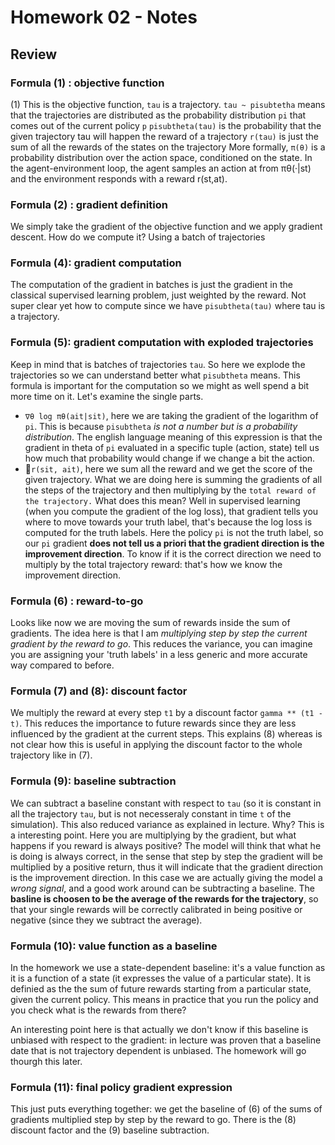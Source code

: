 # Homework 02 - Notes

## Review 

### Formula (1) : objective function

(1) This is the objective function, `tau` is a trajectory.
`tau ~ pisubtetha` means that the trajectories are distributed as the probability distribution `pi` that comes out of the current policy `p`
`pisubtheta(tau)` is the probability that the given trajectory tau will happen
the reward of a trajectory `r(tau)` is just the sum of all the rewards of the states on the trajectory
More formally, `π(θ)` is a probability distribution over the action space, conditioned on the state. 
In the agent-environment loop, the agent samples an action at from πθ(·|st) and the environment responds with a reward r(st,at).

### Formula (2) : gradient definition

We simply take the gradient of the objective function and we apply gradient descent.
How do we compute it? Using a batch of trajectories

### Formula (4): gradient computation

The computation of the gradient in batches is just the gradient in the classical supervised learning problem, just weighted by the reward.
Not super clear yet how to compute since we have `pisubtheta(tau)` where tau is a trajectory. 

### Formula (5): gradient computation with exploded trajectories

Keep in mind that is batches of trajectories `tau`. So here we explode the trajectories so we can understand better what `pisubtheta` means.
This formula is important for the computation so we might as well spend a bit more time on it. Let's examine the single parts.
 - `∇θ log πθ(ait|sit)`, here we are taking the gradient of the logarithm of `pi`. This is because `pisubtheta` *is not a number but is a probability distribution*. The english language meaning of this expression is that the gradient in theta of `pi` evaluated in a specific tuple (action, state) tell us how much that probability would change if we change a bit the action.
- 􏰇`r(sit, ait)`, here we sum all the reward and we get the score of the given trajectory.
What we are doing here is summing the gradients of all the steps of the trajectory and then multiplying by the `total reward of the trajectory.`
What does this mean? Well in supervised learning (when you compute the gradient of the log loss), that gradient tells you where to move towards your truth label, that's because the log loss is computed for the truth labels. Here the policy `pi` is not the truth label, so our `pi` gradient **does not tell us a priori that the gradient direction is the improvement direction**. To know if it is the correct direction we need to multiply by the total trajectory reward: that's how we know the improvement direction.

### Formula (6) : reward-to-go

Looks like now we are moving the sum of rewards inside the sum of gradients. The idea here is that I am *multiplying step by step the current gradient by the reward to go*.
This reduces the variance, you can imagine you are assigning your 'truth labels' in a less generic and more accurate way compared to before.

### Formula (7) and (8): discount factor

We multiply the reward at every step `t1` by a discount factor `gamma ** (t1 - t)`. This reduces the importance to future rewards since they are less influenced by the gradient at the current steps. This explains (8) whereas is not clear how this is useful in applying the discount factor to the whole trajectory like in (7).

### Formula (9): baseline subtraction

We can subtract a baseline constant with respect to `tau` (so it is constant in all the trajectory `tau`, but is not necesseraly constant in  time `t` of the simulation). 
This also reduced variance as explained in lecture. Why? This is a interesting point. Here you are multiplying by the gradient, but what happens if you reward is always positive? The model will think that what he is doing is always correct, in the sense that step by step the gradient will be multiplied by a positive return, thus it will indicate that the gradient direction is the improvement direction.
In this case we are actually giving the model a *wrong signal*, and a good work around can be subtracting a baseline. The **basline is choosen to be the average of the rewards for the trajectory**, so that your single rewards will be correctly calibrated in being positive or negative (since they we subtract the average).

### Formula (10): value function as a baseline

In the homework we use a state-dependent baseline: it's a value function as it is a function of a state (it expresses the value of a particular state). It is definied as the the sum of future rewards starting from a particular state, given the current policy. This means in practice that you run the policy and you check what is the rewards from there?

An interesting point here is that actually we don't know if this baseline is unbiased with respect to the gradient: in lecture was proven that a baseline date that is not trajectory dependent is unbiased. The homework will go thourgh this later.

### Formula (11): final policy gradient expression

This just puts everything together: we get the baseline of (6) of the sums of gradients multiplied step by step by the reward to go. There is the (8) discount factor and the (9) baseline subtraction.
